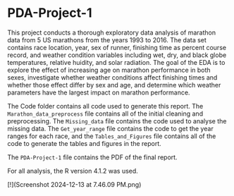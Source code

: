 # PDA-Project-1

This project conducts a thorough exploratory data analysis of marathon data from 5 US marathons from the years 1993 to 2016. The data set contains race location, year, sex of runner, finishing time as percent course record, and weather condition variables including wet, dry, and black globe temperatures, relative huidity, and solar radiation. The goal of the EDA is to explore the effect of increasing age on marathon performance in both sexes, investigate whether weather conditions affect finishing times and whether those effect differ by sex and age, and determine which weather parameters have the largest impact on marathon performance.   

The Code folder contains all code used to generate this report. The `Marathon_data_preprocess` file contains all of the initial cleaning and preprocessing. The `Missing_data` file contains the code used to analyse the missing data. The `Get_year_range` file contains the code to get the year ranges for each race, and the `Tables_and_Figures` file contains all of the code to generate the tables and figures in the report. 

The `PDA-Project-1` file contains the PDF of the final report.  

For all analysis, the R version 4.1.2 was used. 

[!](Screenshot 2024-12-13 at 7.46.09 PM.png)
